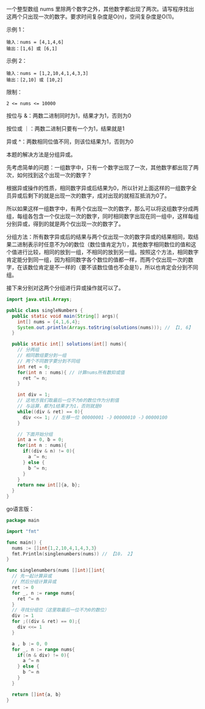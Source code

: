 一个整型数组 nums 里除两个数字之外，其他数字都出现了两次。请写程序找出这两个只出现一次的数字。要求时间复杂度是O(n)，空间复杂度是O(1)。

 

示例 1：
```
输入：nums = [4,1,4,6]
输出：[1,6] 或 [6,1]
```
示例 2：
```
输入：nums = [1,2,10,4,1,4,3,3]
输出：[2,10] 或 [10,2]
```

限制：
```
2 <= nums <= 10000
```


按位与 &：两数二进制同时为1，结果才为1，否则为0

按位或 ｜：两数二进制只要有一个为1，结果就是1

异或 ^：两数相同位值不同，则该位结果为1，否则为0



本题的解决方法是分组异或。

先考虑简单的问题：一组数字中，只有一个数字出现了一次，其他数字都出现了两次，如何找到这个出现一次的数字？

根据异或操作的性质，相同数字异或后结果为0，所以针对上面这样的一组数字全员异或后剩下的就是出现一次的数字，成对出现的就相互抵消为0了。

所以如果这样一组数字中，有两个仅出现一次的数字，那么可以将这组数字分成两组，每组各包含一个仅出现一次的数字，同时相同数字出现在同一组中，这样每组分别异或，得到的就是两个仅出现一次的数字了。

分组方法：所有数字异或后的结果与两个仅出现一次的数字异或的结果相同，取结果二进制表示时任意不为0的数位（数位值肯定为1），其他数字相同数位的值和这个值进行比较，相同的放到一组，不相同的放到另一组。按照这个方法，相同数字肯定能分到同一组，因为相同数字各个数位的值都一样，而两个仅出现一次的数字，在该数位肯定是不一样的（要不该数位值也不会是1），所以也肯定会分到不同组。

接下来分别对这两个分组进行异或操作就可以了。



```java
import java.util.Arrays;

public class singleNumbers {
  public static void main(String[] args){
    int[] nums = {4,1,6,4};
    System.out.println(Arrays.toString(solutions(nums))); // 【1, 6】
  }

  public static int[] solutions(int[] nums){
    // 分两组
    // 相同数组要分到一组
    // 两个不同数字要分到不同组
    int ret = 0;
    for(int n : nums){ // 计算nums所有数抑或值
      ret ^= n;
    }

    int div = 1;
    // 这地方我们取最后一位不为0的数位作为分割值
    // 与运算，都为1结果才为1，否则就是0
    while((div & ret) == 0){
      div <<= 1; // 左移一位 00000001 -》00000010 -》00000100
    }

    // 下面开始分组
    int a = 0, b = 0;
    for(int n : nums){
      if((div & n) != 0){
        a ^= n;
      } else {
        b ^= n;
      }
    }
    return new int[]{a, b};
  }
}

```



go语言版：

```go
package main

import "fmt"

func main() {
  nums := []int{1,2,10,4,1,4,3,3}
  fmt.Println(singlenumbers(nums)) // 【10， 2】
}

func singlenumbers(nums []int)[]int{
  // 先一起计算异或
  // 然后分组计算异或
  ret := 0
  for _, n := range nums{
    ret ^= n
  }
  // 寻找分组位（这里取最后一位不为0的数位）
  div := 1
  for ;((div & ret) == 0);{
    div <<= 1
  }

  a , b := 0, 0
  for _, n := range nums{
    if((n & div) != 0){
      a ^= n
    } else {
      b ^= n
    }
  }

  return []int{a, b}
}
```





